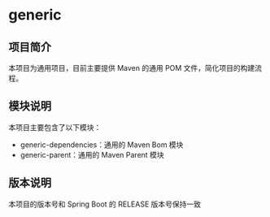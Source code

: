 # generic
## 项目简介
本项目为通用项目，目前主要提供 Maven 的通用 POM 文件，简化项目的构建流程。

## 模块说明
本项目主要包含了以下模块：
- generic-dependencies：通用的 Maven Bom 模块
- generic-parent：通用的 Maven Parent 模块

## 版本说明
本项目的版本号和 Spring Boot 的 RELEASE 版本号保持一致
